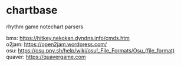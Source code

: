 # chartbase
rhythm game notechart parsers  

bms: https://hitkey.nekokan.dyndns.info/cmds.htm  
o2jam: https://open2jam.wordpress.com/  
osu: https://osu.ppy.sh/help/wiki/osu!_File_Formats/Osu_(file_format)  
quaver: https://quavergame.com  
